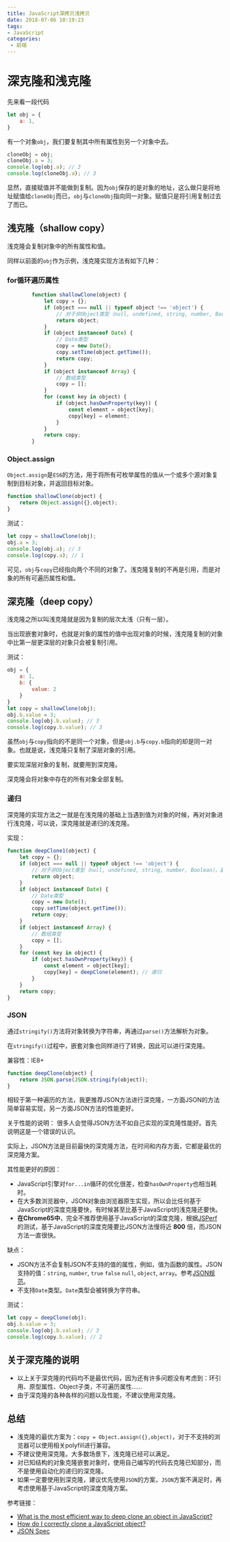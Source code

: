 ```yaml
---
title: JavaScript深拷贝浅拷贝
date: 2018-07-06 10:19:23
tags:
- JavaScript
categories: 
 - 前端
---
```

# 深克隆和浅克隆

先来看一段代码

```JavaScript
let obj = {
    a: 1,
}
```

有一个对象`obj`，我们要复制其中所有属性到另一个对象中去。

```JavaScript
cloneObj = obj;
cloneObj.a = 3;
console.log(obj.a); // 3
console.log(cloneObj.a); // 3
```

显然，直接赋值并不能做到复制。因为`obj`保存的是对象的地址，这么做只是将地址赋值给`cloneObj`而已，`obj`与`cloneObj`指向同一对象。赋值只是将引用复制过去了而已。

## 浅克隆（shallow copy）

浅克隆会复制对象中的所有属性和值。

同样以前面的`obj`作为示例，浅克隆实现方法有如下几种：

### for循环遍历属性

```JavaScript
        function shallowClone(object) {
            let copy = {};
            if (object === null || typeof object !== 'object') {
                // 对于非Object类型（null, undefined, string, number, Boolean），直接返回。
                return object;
            }
            if (object instanceof Date) {
                // Date类型
                copy = new Date();
                copy.setTime(object.getTime());
                return copy;
            }
            if (object instanceof Array) {
                // 数组类型
                copy = [];
            }
            for (const key in object) {
                if (object.hasOwnProperty(key)) {
                    const element = object[key];
                    copy[key] = element;
                }
            }
            return copy;
        }
```

### Object.assign

`Object.assign`是`ES6`的方法，用于将所有可枚举属性的值从一个或多个源对象复制到目标对象，并返回目标对象。

```JavaScript
function shallowClone(object) {
    return Object.assign({},object);
}
```

测试：

```JavaScript
let copy = shallowClone(obj);
obj.a = 3;
console.log(obj.a); // 3
console.log(copy.a); // 1
```

可见，`obj`与`copy`已经指向两个不同的对象了。浅克隆复制的不再是引用，而是对象的所有可遍历属性和值。

## 深克隆（deep copy）

浅克隆之所以叫浅克隆就是因为复制的层次太浅（只有一层）。

当出现嵌套对象时，也就是对象的属性的值中出现对象的时候，浅克隆复制的对象中比第一层更深层的对象只会被复制引用。

测试：

```JavaScript
obj = {
    a: 1,
    b: {
        value: 2
    }
}
let copy = shallowClone(obj);
obj.b.value = 3;
console.log(obj.b.value); // 3
console.log(copy.b.value); // 3
```

虽然`obj`与`copy`指向的不是同一个对象，但是`obj.b`与`copy.b`指向的却是同一对象。也就是说，浅克隆只复制了深层对象的引用。

要实现深层对象的复制，就要用到深克隆。

深克隆会将对象中存在的所有对象全部复制。

### 递归

深克隆的实现方法之一就是在浅克隆的基础上当遇到值为对象的时候，再对对象进行浅克隆，可以说，深克隆就是递归的浅克隆。

实现：

```JavaScript
function deepClone1(object) {
    let copy = {};
    if (object === null || typeof object !== 'object') {
        // 对于非Object类型（null, undefined, string, number, Boolean），直接返回。
        return object;
    }
    if (object instanceof Date) {
        // Date类型
        copy = new Date();
        copy.setTime(object.getTime());
        return copy;
    }
    if (object instanceof Array) {
        // 数组类型
        copy = [];
    }
    for (const key in object) {
        if (object.hasOwnProperty(key)) {
            const element = object[key];
            copy[key] = deepClone(element); // 递归
        }
    }
    return copy;
}
```

### JSON

通过`stringify()`方法将对象转换为字符串，再通过`parse()`方法解析为对象。

在`stringify()`过程中，嵌套对象也同样进行了转换，因此可以进行深克隆。

兼容性：IE8+

```JavaScript
function deepClone(object) {
    return JSON.parse(JSON.stringify(object));
}
```

相较于第一种遍历的方法，我更推荐JSON方法进行深克隆，一方面JSON的方法简单容易实现，另一方面JSON方法的性能更好。

关于性能的说明：
很多人会觉得JSON方法不如自己实现的深克隆性能好。首先说明这是一个错误的认识。

实际上，JSON方法是目前最快的深克隆方法，在时间和内存方面，它都是最优的深克隆方案。

其性能更好的原因：

- JavaScript引擎对`for...in`循环的优化很差，检查`hasOwnProperty`也相当耗时。
- 在大多数浏览器中，JSON对象由浏览器原生实现，所以会比任何基于JavaScript的深度克隆要快，有时候甚至比基于JavaScript的浅克隆还要快。
- **在Chrome65中**，完全不推荐使用基于JavaScript的深度克隆，根据[JSPerf](https://jsperf.com/efficient-deep-cloning-teqniques)的测试，基于JavaScript的深度克隆要比JSON方法慢将近 **800** 倍，而JSON方法一直很快。

缺点：

- JSON方法不会复制JSON不支持的值的属性，例如，值为函数的属性。JSON支持的值：`string`, `number`, `true` `false` `null`, `object`, `array`。参考[JSON规范](http://json.org/)。
- 不支持`Date`类型。`Date`类型会被转换为字符串。

测试：

```JavaScript
let copy = deepClone(obj);
obj.b.value = 3;
console.log(obj.b.value); // 3
console.log(copy.b.value); // 2
```

## 关于深克隆的说明

- 以上关于深克隆的代码均不是最优代码，因为还有许多问题没有考虑到：环引用、原型属性、Object子类，不可遍历属性……
- 由于深克隆的各种各样的问题以及性能，不建议使用深克隆。

## 总结

- 浅克隆的最优方案为：`copy = Object.assign({},object)`，对于不支持的浏览器可以使用相关polyfill进行兼容。
- 不建议使用深克隆。大多数场景下，浅克隆已经可以满足。
- 对已知结构的对象克隆嵌套对象时，使用自己编写的代码去克隆已知部分，而不是使用自动化的递归的深克隆。
- 如果一定要使用到深克隆，建议优先使用`JSON`的方案，`JSON`方案不满足时，再考虑使用基于JavaScript的深度克隆方案。

参考链接：

- [What is the most efficient way to deep clone an object in JavaScript?](https://stackoverflow.com/questions/122102/what-is-the-most-efficient-way-to-deep-clone-an-object-in-javascript)
- [How do I correctly clone a JavaScript object?](https://stackoverflow.com/questions/728360/how-do-i-correctly-clone-a-javascript-object/30042948)
- [JSON Spec](https://www.json.org/)